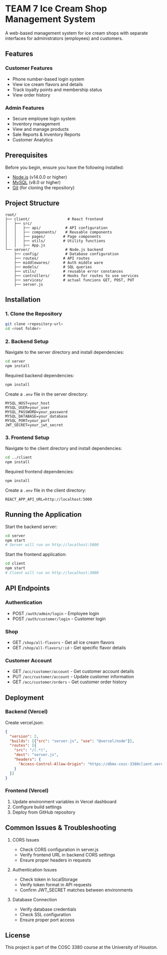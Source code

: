 # TEAM 7 Ice Cream Shop Management System

A web-based management system for ice cream shops with separate interfaces for administrators (employees) and customers.

## Features

### Customer Features

- Phone number-based login system
- View ice cream flavors and details
- Track loyalty points and membership status
- View order history

### Admin Features

- Secure employee login system
- Inventory management
- View and manage products
- Sale Reports & Inventory Reports
- Customer Analytics

## Prerequisites

Before you begin, ensure you have the following installed:

- [Node.js](https://nodejs.org/) (v14.0.0 or higher)
- [MySQL](https://www.mysql.com/) (v8.0 or higher)
- [Git](https://git-scm.com/) (for cloning the repository)

## Project Structure

```text
root/
├── client/                 # React frontend
│   ├── src/
│   │   ├── api/           # API configuration
│   │   ├── components/    # Reusable components
│   │   ├── pages/        # Page components
│   │   ├── utils/        # Utility functions
│   │   ├── App.js        
└── server/                # Node.js backend
    ├── config/            # Database configuration
    ├── routes/           # API routes
    ├── middlewares/      # Auth middle ware 
    ├── models/           # SQL queries
    ├── utils/            # reusable error constances
    ├── controllers/      # Hooks for routes to use services
    ├── services/         # actual funcions GET, POST, PUT
    ├── server.js         
```

## Installation

### 1. Clone the Repository

```bash
git clone <repository-url>
cd <root folder>
```

### 2. Backend Setup

Navigate to the server directory and install dependencies:

```bash
cd server
npm install
```

Required backend dependencies:

```bash
npm install 
```

Create a `.env` file in the server directory:

```env
MYSQL_HOST=your_host
MYSQL_USER=your_user
MYSQL_PASSWORD=your_password
MYSQL_DATABASE=your_database
MYSQL_PORT=your_port
JWT_SECRET=your_jwt_secret
```

### 3. Frontend Setup

Navigate to the client directory and install dependencies:

```bash
cd ../client
npm install
```

Required frontend dependencies:

```bash
npm install 
```

Create a `.env` file in the client directory:

```env
REACT_APP_API_URL=http://localhost:5000
```

## Running the Application

Start the backend server:

```bash
cd server
npm start
# Server will run on http://localhost:5000
```

Start the frontend application:

```bash
cd client
npm start
# Client will run on http://localhost:3000
```

## API Endpoints

### Authentication

- POST `/auth/admin/login` - Employee login
- POST `/auth/customer/login` - Customer login

### Shop

- GET `/shop/all-flavors` - Get all ice cream flavors
- GET `/shop/all-flavors/:id` - Get specific flavor details

### Customer Account

- GET `/acc/customer/account` - Get customer account details
- PUT `/acc/customer/account` - Update customer information
- GET `/acc/customer/orders` - Get customer order history

## Deployment

### Backend (Vercel)

Create vercel.json:

```json
{
  "version": 2,
  "builds": [{"src": "server.js", "use": "@vercel/node"}],
  "routes": [{
    "src": "/(.*)",
    "dest": "server.js",
    "headers": {
      "Access-Control-Allow-Origin": "https://dbms-cosc-3380client.vercel.app/"
    }
  }]
}
```

### Frontend (Vercel)

1. Update environment variables in Vercel dashboard
2. Configure build settings
3. Deploy from GitHub repository

## Common Issues & Troubleshooting

1. CORS Issues
   - Check CORS configuration in server.js
   - Verify frontend URL in backend CORS settings
   - Ensure proper headers in requests

2. Authentication Issues
   - Check token in localStorage
   - Verify token format in API requests
   - Confirm JWT_SECRET matches between environments

3. Database Connection
   - Verify database credentials
   - Check SSL configuration
   - Ensure proper port access

## License

This project is part of the COSC 3380 course at the University of Houston.
